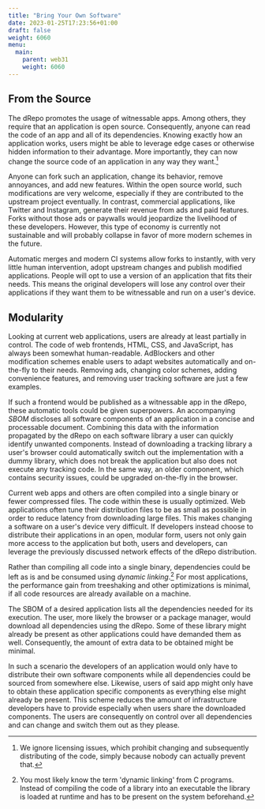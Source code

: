 ```yaml
---
title: "Bring Your Own Software"
date: 2023-01-25T17:23:56+01:00
draft: false
weight: 6060
menu:
  main:
    parent: web31
    weight: 6060
---
```


## From the Source

The dRepo promotes the usage of witnessable apps. Among others, they require
that an application is open source. Consequently, anyone can read the code of an
app and all of its dependencies. Knowing exactly how an application works, users
might be able to leverage edge cases or otherwise hidden information to their
advantage. More importantly, they can now change the source code of an
application in any way they want.[^license]

[^license]:
    We ignore licensing issues, which prohibit changing and subsequently
    distributing of the code, simply because nobody can actually prevent that.

Anyone can fork such an application, change its behavior, remove annoyances, and
add new features. Within the open source world, such modifications are very
welcome, especially if they are contributed to the upstream project eventually.
In contrast, commercial applications, like Twitter and Instagram, generate their
revenue from ads and paid features. Forks without those ads or paywalls would
jeopardize the livelihood of these developers. However, this type of economy is
currently not sustainable and will probably collapse in favor of more modern
schemes in the future.

Automatic merges and modern CI systems allow forks to instantly, with very
little human intervention, adopt upstream changes and publish modified
applications. People will opt to use a version of an application that fits their
needs. This means the original developers will lose any control over their
applications if they want them to be witnessable and run on a user's device.

## Modularity

Looking at current web applications, users are already at least partially in
control. The code of web frontends, HTML, CSS, and JavaScript, has always been
somewhat human-readable. AdBlockers and other modification schemes enable users
to adapt websites automatically and on-the-fly to their needs. Removing ads,
changing color schemes, adding convenience features, and removing user tracking
software are just a few examples.

If such a frontend would be published as a witnessable app in the dRepo, these
automatic tools could be given superpowers. An accompanying _SBOM_ discloses all
software components of an application in a concise and processable document.
Combining this data with the information propagated by the dRepo on each
software library a user can quickly identify unwanted components. Instead of
downloading a tracking library a user's browser could automatically switch out
the implementation with a dummy library, which does not break the application
but also does not execute any tracking code. In the same way, an older
component, which contains security issues, could be upgraded on-the-fly in the
browser.

Current web apps and others are often compiled into a single binary or fewer
compressed files. The code within these is usually optimized. Web applications
often tune their distribution files to be as small as possible in order to
reduce latency from downloading large files. This makes changing a software on a
user's device very difficult. If developers instead choose to distribute their
applications in an open, modular form, users not only gain more access to the
application but both, users and developers, can leverage the previously
discussed network effects of the dRepo distribution.

Rather than compiling all code into a single binary, dependencies could be left
as is and be consumed using _dynamic linking_.[^linking] For most applications,
the performance gain from treeshaking and other optimizations is minimal, if all
code resources are already available on a machine.

[^linking]:
    You most likely know the term 'dynamic linking' from C programs. Instead of
    compiling the code of a library into an executable the library is loaded at
    runtime and has to be present on the system beforehand.

The SBOM of a desired application lists all the dependencies needed for its
execution. The user, more likely the browser or a package manager, would
download all dependencies using the dRepo. Some of these library might already
be present as other applications could have demanded them as well. Consequently,
the amount of extra data to be obtained might be minimal.

In such a scenario the developers of an application would only have to
distribute their own software components while all dependencies could be sourced
from somewhere else. Likewise, users of said app might only have to obtain these
application specific components as everything else might already be present.
This scheme reduces the amount of infrastructure developers have to provide
especially when users share the downloaded components. The users are
consequently on control over all dependencies and can change and switch them out
as they please.

<!-- TODO image -->

<!-- the drepo promotes actually safe apps, but at least demands (partially) open source apps. -->
<!-- this makes especially client-side apps completely open, allowing users to read the code and all of its dependencies -->
<!-- with this information, users can modify software easily -->
<!-- either by getting source code and make changes, typical fork of git repo etc -->
<!-- or on the fly by switching dependencies etc, similar to current ad blockers and other modification tools -->

<!-- even today, any client app is not under the control of the developers as users can do whatever they want -->
<!-- change to dark mode, block scripts, modify network traffic, decompile the code -->
<!-- only the server was/is a "safe" space -->
<!-- user create alternative apps for twitter and instagram for better user experiences, no ads, etc -->
<!-- this is something one should embrace, because it cannot be stopped -->
<!-- allow users to make whatever changes, integrate good changes in the main line -->

<!-- example: using the published sbom, users/adblockers could identify 'bad' dependencies -->
<!-- either they are out of date and unsecure or they spy on users etc. -->
<!-- users can switch those bad dependencies with better ones, stubs, improved implementations, remove add and tracking, add new features -->
<!-- users can shares these on the fly changes -->

<!-- ## Bring Your Own Storage, Data, Compute, ... -->
<!-- this belongs to witnessable.app -->

<!-- bring own storage, data -->
<!-- as actually safe apps promote and demand openness and interoperability, users want to bring their own infrastructure -->

<!-- TODO: malware phishing in google search results -->
